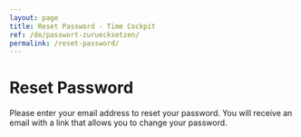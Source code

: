 ```yaml
---
layout: page
title: Reset Password - Time Cockpit
ref: /de/passwort-zuruecksetzen/
permalink: /reset-password/
---
```


<h1>Reset Password</h1><p>Please enter your email address to reset your password. You will receive an email with a link that allows you to change your password.</p><function name="Composite.AspNet.LoadUserControl">
  <param name="Path" value="~/Frontend/Custom/Web/Forms/Controls/ResetPassword.ascx" />
</function>